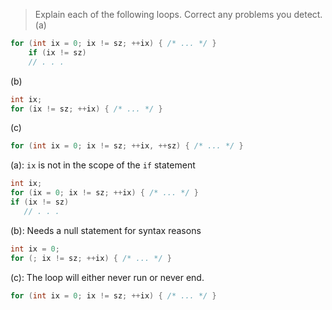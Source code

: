 >Explain each of the following loops. Correct any problems you detect.
(a) 
```cpp
for (int ix = 0; ix != sz; ++ix) { /* ... */ }
    if (ix != sz)
    // . . .
```
(b)
```cpp
int ix;
for (ix != sz; ++ix) { /* ... */ }
```
(c)
```cpp
for (int ix = 0; ix != sz; ++ix, ++sz) { /* ... */ }
```

(a):
`ix` is not in the scope of the `if` statement
```cpp
int ix;
for (ix = 0; ix != sz; ++ix) { /* ... */ }
if (ix != sz)
   // . . .
```

(b):
Needs a null statement for syntax reasons
```cpp
int ix = 0;
for (; ix != sz; ++ix) { /* ... */ }
```

(c):
The loop will either never run or never end.
```cpp
for (int ix = 0; ix != sz; ++ix) { /* ... */ }
```